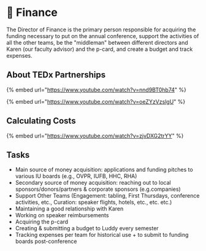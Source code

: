 # 🤑 Finance

The Director of Finance is the primary person responsible for acquiring the funding necessary to put on the annual conference, support the activities of all the other teams, be the "middleman" between different directors and Karen (our faculty advisor) and the p-card, and create a budget and track expenses.

## About TEDx Partnerships

{% embed url="https://www.youtube.com/watch?v=nnd9BT0hb74" %}

{% embed url="https://www.youtube.com/watch?v=oeZYzVzslgU" %}

## Calculating Costs

{% embed url="https://www.youtube.com/watch?v=zjvDXG2trYY" %}

## Tasks

* Main source of money acquisition: applications and funding pitches to various IU boards (e.g., OVPR, IUFB, HHC, RHA)
* Secondary source of money acquisition: reaching out to local sponsors/donors/partners & corporate sponsors (e.g.companies)
* Support Other Teams (Engagement: tabling, First Thursdays, conference activities, etc., Curation: speaker flights, hotels, etc., etc. etc.)
* Maintaining a good relationship with Karen
* Working on speaker reimbursements
* Acquiring the p-card
* Creating & submitting a budget to Luddy every semester
* Tracking expenses per team for historical use + to submit to funding boards post-conference
